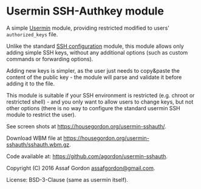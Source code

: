 Usermin SSH-Authkey module
==========================

A simple [Usermin](http://webmin.com/usermin.html) module,
providing restricted modified to users' `authorized_keys` file.

Unlike the standard
[SSH configuration](http://doxfer.webmin.com/Webmin/SSH_Configuration)
module, this module allows only adding simple SSH keys, without
any additional options (such as custom commands or forwarding options).

Adding new keys is simpler, as the user just needs to copy&paste
the content of the public key - the module will parse and validate it
before adding it to the file.

This module is suitable if your SSH environment is restricted
(e.g. chroot or restricted shell) - and you only want to allow users
to change keys, but not other options (there is no way to configure
the standard usermin SSH module to restrict the user).

See screen shots at <https://housegordon.org/usermin-sshauth/>.

Download WBM file at <https://housegordon.org/usermin-sshauth/sshauth.wbm.gz>.

Code available at: <https://github.com/agordon/usermin-sshauth>.

Copyright (C) 2016 Assaf Gordon <assafgordon@gmail.com>.

License: BSD-3-Clause (same as usermin itself).
